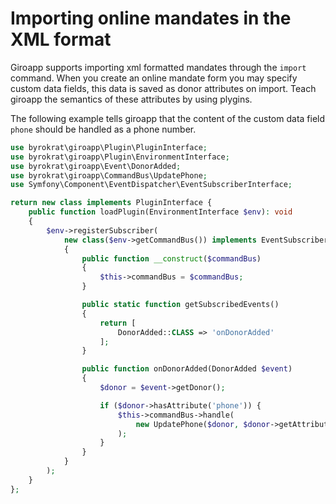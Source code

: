# Importing online mandates in the XML format

Giroapp supports importing xml formatted mandates through the `import` command.
When you create an online mandate form you may specify custom data fields, this
data is saved as donor attributes on import. Teach giroapp the semantics of
these attributes by using plygins.

The following example tells giroapp that the content of the custom data field
`phone` should be handled as a phone number.

<!-- @example xml-customdata-plugin -->
```php
use byrokrat\giroapp\Plugin\PluginInterface;
use byrokrat\giroapp\Plugin\EnvironmentInterface;
use byrokrat\giroapp\Event\DonorAdded;
use byrokrat\giroapp\CommandBus\UpdatePhone;
use Symfony\Component\EventDispatcher\EventSubscriberInterface;

return new class implements PluginInterface {
    public function loadPlugin(EnvironmentInterface $env): void
    {
        $env->registerSubscriber(
            new class($env->getCommandBus()) implements EventSubscriberInterface
            {
                public function __construct($commandBus)
                {
                    $this->commandBus = $commandBus;
                }

                public static function getSubscribedEvents()
                {
                    return [
                        DonorAdded::CLASS => 'onDonorAdded'
                    ];
                }

                public function onDonorAdded(DonorAdded $event)
                {
                    $donor = $event->getDonor();

                    if ($donor->hasAttribute('phone')) {
                        $this->commandBus->handle(
                            new UpdatePhone($donor, $donor->getAttribute('phone'))
                        );
                    }
                }
            }
        );
    }
};
```

